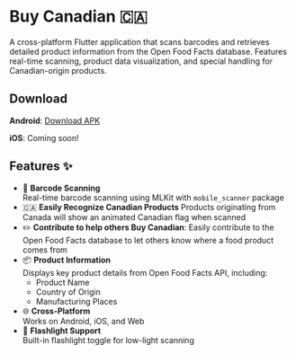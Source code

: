 # Buy Canadian 🇨🇦

A cross-platform Flutter application that scans barcodes and retrieves detailed product information from the Open Food Facts database. Features real-time scanning, product data visualization, and special handling for Canadian-origin products.

## Download

**Android**: [Download APK](https://github.com/Buy-Canadian/buy-canadian/releases/latest)

**iOS**: Coming soon!

## Features ✨

- 📸 **Barcode Scanning**  
  Real-time barcode scanning using MLKit with `mobile_scanner` package
- 🇨🇦 **Easily Recognize Canadian Products**
  Products originating from Canada will show an animated Canadian flag when scanned
- ✏️ **Contribute to help others Buy Canadian**:
  Easily contribute to the Open Food Facts database to let others know where a food product comes from
- 📦 **Product Information**  
  Displays key product details from Open Food Facts API, including:
  - Product Name
  - Country of Origin
  - Manufacturing Places
- 🌐 **Cross-Platform**  
  Works on Android, iOS, and Web
- 🔦 **Flashlight Support**  
  Built-in flashlight toggle for low-light scanning

